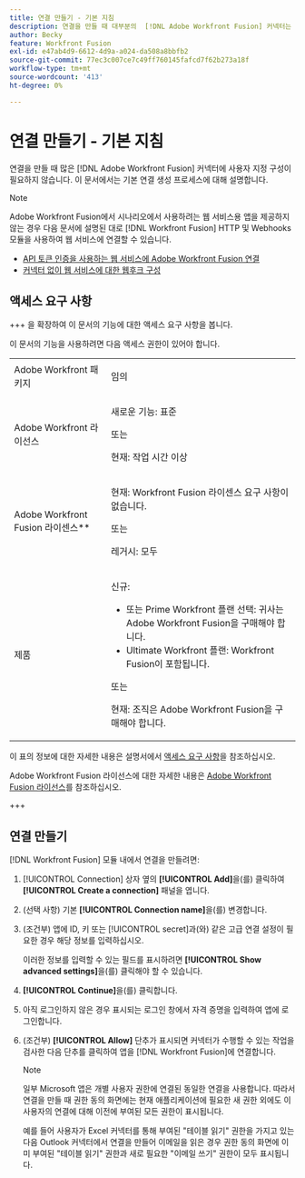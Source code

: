 ```yaml
---
title: 연결 만들기 - 기본 지침
description: 연결을 만들 때 대부분의  [!DNL Adobe Workfront Fusion] 커넥터는 사용자 지정 구성이 필요하지 않습니다. 이 문서에서는 기본 연결 생성 프로세스에 대해 설명합니다.
author: Becky
feature: Workfront Fusion
exl-id: e47ab4d9-6612-4d9a-a024-da508a8bbfb2
source-git-commit: 77ec3c007ce7c49ff760145fafcd7f62b273a18f
workflow-type: tm+mt
source-wordcount: '413'
ht-degree: 0%

---
```


# 연결 만들기 - 기본 지침

연결을 만들 때 많은 [!DNL Adobe Workfront Fusion] 커넥터에 사용자 지정 구성이 필요하지 않습니다. 이 문서에서는 기본 연결 생성 프로세스에 대해 설명합니다.

>[!NOTE]
>
>
>Adobe Workfront Fusion에서 시나리오에서 사용하려는 웹 서비스용 앱을 제공하지 않는 경우 다음 문서에 설명된 대로 [!DNL Workfront Fusion] HTTP 및 Webhooks 모듈을 사용하여 웹 서비스에 연결할 수 있습니다.
>
>* [API 토큰 인증을 사용하는 웹 서비스에 Adobe Workfront Fusion 연결](/help/workfront-fusion/create-scenarios/connect-to-apps/connect-wf-web-service-uses-api-token-auth.md)
>* [커넥터 없이 웹 서비스에 대한 웹후크 구성](/help/workfront-fusion/create-scenarios/add-modules/receive-a-webhook-from-a-web-service.md)

## 액세스 요구 사항

+++ 을 확장하여 이 문서의 기능에 대한 액세스 요구 사항을 봅니다.

이 문서의 기능을 사용하려면 다음 액세스 권한이 있어야 합니다.

<table style="table-layout:auto">
 <col> 
 <col> 
 <tbody> 
  <tr> 
   <td role="rowheader">Adobe Workfront 패키지 
   <td> <p>임의</p> </td> 
  </tr> 
  <tr data-mc-conditions=""> 
   <td role="rowheader">Adobe Workfront 라이선스</td> 
   <td> <p>새로운 기능: 표준</p><p>또는</p><p>현재: 작업 시간 이상</p> </td> 
  </tr> 
  <tr> 
   <td role="rowheader">Adobe Workfront Fusion 라이센스**</td> 
   <td>
   <p>현재: Workfront Fusion 라이센스 요구 사항이 없습니다.</p>
   <p>또는</p>
   <p>레거시: 모두 </p>
   </td> 
  </tr> 
  <tr> 
   <td role="rowheader">제품</td> 
   <td>
   <p>신규:</p> <ul><li>또는 Prime Workfront 플랜 선택: 귀사는 Adobe Workfront Fusion을 구매해야 합니다.</li><li>Ultimate Workfront 플랜: Workfront Fusion이 포함됩니다.</li></ul>
   <p>또는</p>
   <p>현재: 조직은 Adobe Workfront Fusion을 구매해야 합니다.</p>
   </td> 
  </tr>
 </tbody> 
</table>

이 표의 정보에 대한 자세한 내용은 설명서에서 [액세스 요구 사항](/help/workfront-fusion/references/licenses-and-roles/access-level-requirements-in-documentation.md)을 참조하십시오.

Adobe Workfront Fusion 라이선스에 대한 자세한 내용은 [Adobe Workfront Fusion 라이선스](/help/workfront-fusion/set-up-and-manage-workfront-fusion/licensing-operations-overview/license-automation-vs-integration.md)를 참조하십시오.

+++

## 연결 만들기

[!DNL Workfront Fusion] 모듈 내에서 연결을 만들려면:

1. [!UICONTROL Connection] 상자 옆의 **[!UICONTROL Add]**&#x200B;을(를) 클릭하여 **[!UICONTROL Create a connection]** 패널을 엽니다.
1. (선택 사항) 기본 **[!UICONTROL Connection name]**&#x200B;을(를) 변경합니다.
1. (조건부) 앱에 ID, 키 또는 [!UICONTROL secret]과(와) 같은 고급 연결 설정이 필요한 경우 해당 정보를 입력하십시오.

   이러한 정보를 입력할 수 있는 필드를 표시하려면 **[!UICONTROL Show advanced settings]**&#x200B;을(를) 클릭해야 할 수 있습니다.

1. **[!UICONTROL Continue]**&#x200B;을(를) 클릭합니다.
1. 아직 로그인하지 않은 경우 표시되는 로그인 창에서 자격 증명을 입력하여 앱에 로그인합니다.
1. (조건부) **[!UICONTROL Allow]** 단추가 표시되면 커넥터가 수행할 수 있는 작업을 검사한 다음 단추를 클릭하여 앱을 [!DNL Workfront Fusion]에 연결합니다.

   >[!NOTE]
   >
   >일부 Microsoft 앱은 개별 사용자 권한에 연결된 동일한 연결을 사용합니다. 따라서 연결을 만들 때 권한 동의 화면에는 현재 애플리케이션에 필요한 새 권한 외에도 이 사용자의 연결에 대해 이전에 부여된 모든 권한이 표시됩니다.
   >
   >예를 들어 사용자가 Excel 커넥터를 통해 부여된 &quot;테이블 읽기&quot; 권한을 가지고 있는 다음 Outlook 커넥터에서 연결을 만들어 이메일을 읽은 경우 권한 동의 화면에 이미 부여된 &quot;테이블 읽기&quot; 권한과 새로 필요한 &quot;이메일 쓰기&quot; 권한이 모두 표시됩니다.
